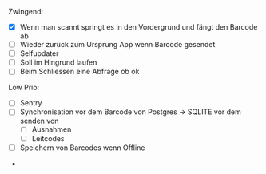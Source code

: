 Zwingend:
- [x] Wenn man scannt springt es in den Vordergrund und fängt den Barcode ab
- [ ] Wieder zurück zum Ursprung App wenn Barcode gesendet
- [ ] Selfupdater
- [ ] Soll im Hingrund laufen
- [ ] Beim Schliessen eine Abfrage ob ok

Low Prio:
- [ ] Sentry 
- [ ] Synchronisation vor dem Barcode von Postgres -> SQLITE vor dem senden von
    - [ ] Ausnahmen
    - [ ] Leitcodes
- [ ] Speichern von Barcodes wenn Offline

- 
